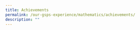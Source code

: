 ```yaml
---
title: Achievements
permalink: /our-gsps-experience/mathematics/achievements/
description: ""
---
```


